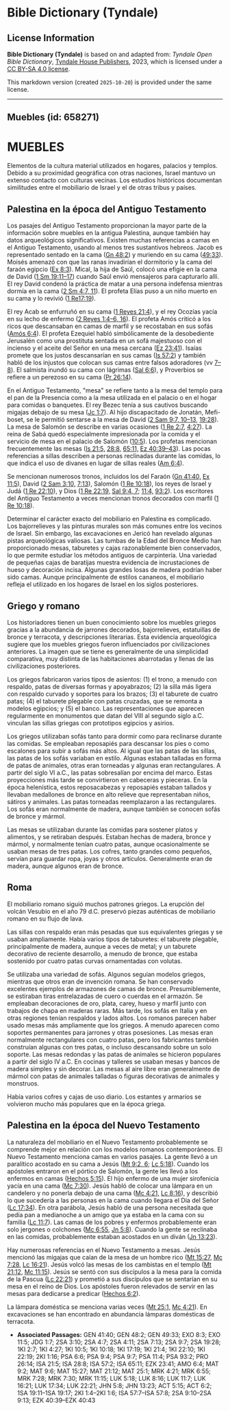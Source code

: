 # Bible Dictionary (Tyndale)

## License Information

**Bible Dictionary (Tyndale)** is based on and adapted from: _Tyndale Open Bible Dictionary_, [Tyndale House Publishers](https://tyndaleopenresources.com/), 2023, which is licensed under a [CC BY-SA 4.0 license](https://creativecommons.org/licenses/by-sa/4.0/legalcode.en).

This markdown version (created `2025-10-20`) is provided under the same license.



--------------------------------

## Muebles (id: 658271)

**MUEBLES**
===========

Elementos de la cultura material utilizados en hogares, palacios y templos. Debido a su proximidad geográfica con otras naciones, Israel mantuvo un extenso contacto con culturas vecinas. Los estudios históricos documentan similitudes entre el mobiliario de Israel y el de otras tribus y países.

Palestina en la época del Antiguo Testamento
--------------------------------------------

Los pasajes del Antiguo Testamento proporcionan la mayor parte de la información sobre muebles en la antigua Palestina, aunque también hay datos arqueológicos significativos. Existen muchas referencias a camas en el Antiguo Testamento, usando al menos tres sustantivos hebreos. Jacob es representado sentado en la cama ([Gn 48:2](https://ref.ly/Gen48:2)) y muriendo en su cama ([49:33](https://ref.ly/Gen49:33)). Moisés amenazó con que las ranas invadirían el dormitorio y la cama del faraón egipcio ([Ex 8:3](https://ref.ly/Exod8:3)). Mical, la hija de Saúl, colocó una efigie en la cama de David ([1 Sm 19:11–17](https://ref.ly/1Sam19:11-1Sam19:17)) cuando Saúl envió mensajeros para capturarlo allí. El rey David condenó la práctica de matar a una persona indefensa mientras dormía en la cama ([2 Sm 4:7, 11](https://ref.ly/2Sam4:7,2Sam4:11)). El profeta Elías puso a un niño muerto en su cama y lo revivió ([1 Re17:19](https://ref.ly/1Kgs17:19)).

El rey Acab se enfurruñó en su cama ([1 Reyes 21:4](https://ref.ly/1Kgs21:4)), y el rey Ocozías yacía en su lecho de enfermo ([2 Reyes 1:4–6, 16](https://ref.ly/2Kgs1:4-2Kgs1:6,2Kgs1:16)). El profeta Amós criticó a los ricos que descansaban en camas de marfil y se recostaban en sus sofás ([Amós 6:4](https://ref.ly/Amos6:4)). El profeta Ezequiel habló simbólicamente de la desobediente Jerusalén como una prostituta sentada en un sofá majestuoso con el incienso y el aceite del Señor en una mesa cercana ([Ez 23:41](https://ref.ly/Ezek23:41)). Isaías promete que los justos descansarían en sus camas ([Is 57:2](https://ref.ly/Isa57:2)) y también habló de los injustos que colocan sus camas entre falsos adoradores (vv [7–8](https://ref.ly/Isa57:7-Isa57:8)). El salmista inundó su cama con lágrimas ([Sal 6:6](https://ref.ly/Ps6:6)), y Proverbios se refiere a un perezoso en su cama ([Pr 26:14](https://ref.ly/Prov26:14)).

En el Antiguo Testamento, "mesa" se refiere tanto a la mesa del templo para el pan de la Presencia como a la mesa utilizada en el palacio o en el hogar para comidas o banquetes. El rey Bezec tenía a sus cautivos buscando migajas debajo de su mesa ([Jc 1:7](https://ref.ly/Judg1:7)). Al hijo discapacitado de Jonatán, Mefi\-boset, se le permitió sentarse a la mesa de David ([2 Sam 9:7, 10–13,](https://ref.ly/2Sam9:7,2Sam9:10-2Sam9:13) [19:28](https://ref.ly/2Sam19:28)). La mesa de Salomón se describe en varias ocasiones ([1 Re 2:7,](https://ref.ly/1Kgs2:7) [4:27](https://ref.ly/1Kgs4:27)). La reina de Sabá quedó especialmente impresionada por la comida y el servicio de mesa en el palacio de Salomón ([10:5](https://ref.ly/1Kgs10:5)). Los profetas mencionan frecuentemente las mesas ([Is 21:5,](https://ref.ly/Isa21:5) [28:8,](https://ref.ly/Isa28:8) [65:11,](https://ref.ly/Isa65:11) [Ez 40:39–43](https://ref.ly/Ezek40:39-Ezek40:43)). Las pocas referencias a sillas describen a personas reclinadas durante las comidas, lo que indica el uso de divanes en lugar de sillas reales ([Am 6:4](https://ref.ly/Amos6:4)).

Se mencionan numerosos tronos, incluidos los del Faraón ([Gn 41:40,](https://ref.ly/Gen41:40) [Ex 11:5](https://ref.ly/Exod11:5)), David ([2 Sam 3:10,](https://ref.ly/2Sam3:10) [7:13](https://ref.ly/2Sam7:13)), Salomón ([1 Re 10:18](https://ref.ly/1Kgs10:18)), los reyes de Israel y Judá ([1 Re 22:10](https://ref.ly/1Kgs22:10)), y Dios ([1 Re 22:19,](https://ref.ly/1Kgs22:19) [Sal 9:4, 7](https://ref.ly/Ps9:4,Ps9:7); [11:4,](https://ref.ly/Ps11:4) [93:2](https://ref.ly/Ps93:2)). Los escritores del Antiguo Testamento a veces mencionan tronos decorados con marfil ([1 Re 10:18](https://ref.ly/1Kgs10:18)).

Determinar el carácter exacto del mobiliario en Palestina es complicado. Los bajorrelieves y las pinturas murales son más comunes entre los vecinos de Israel. Sin embargo, las excavaciones en Jericó han revelado algunas pistas arqueológicas valiosas. Las tumbas de la Edad del Bronce Medio han proporcionado mesas, taburetes y cajas razonablemente bien conservados, lo que permite estudiar los métodos antiguos de carpintería. Una variedad de pequeñas cajas de baratijas muestra evidencia de incrustaciones de hueso y decoración incisa. Algunas grandes losas de madera podrían haber sido camas. Aunque principalmente de estilos cananeos, el mobiliario refleja el utilizado en los hogares de Israel en los siglos posteriores.

Griego y romano
---------------

Los historiadores tienen un buen conocimiento sobre los muebles griegos gracias a la abundancia de jarrones decorados, bajorrelieves, estatuillas de bronce y terracota, y descripciones literarias. Esta evidencia arqueológica sugiere que los muebles griegos fueron influenciados por civilizaciones anteriores. La imagen que se tiene es generalmente de una simplicidad comparativa, muy distinta de las habitaciones abarrotadas y llenas de las civilizaciones posteriores.

Los griegos fabricaron varios tipos de asientos: (1\) el trono, a menudo con respaldo, patas de diversas formas y apoyabrazos; (2\) la silla más ligera con respaldo curvado y soportes para los brazos; (3\) el taburete de cuatro patas; (4\) el taburete plegable con patas cruzadas, que se remonta a modelos egipcios; y (5\) el banco. Las representaciones que aparecen regularmente en monumentos que datan del VIII al segundo siglo a.C. vinculan las sillas griegas con prototipos egipcios y asirios.

Los griegos utilizaban sofás tanto para dormir como para reclinarse durante las comidas. Se empleaban reposapiés para descansar los pies o como escalones para subir a sofás más altos. Al igual que las patas de las sillas, las patas de los sofás variaban en estilo. Algunas estaban talladas en forma de patas de animales, otras eran torneadas y algunas eran rectangulares. A partir del siglo VI a.C., las patas sobresalían por encima del marco. Estas proyecciones más tarde se convirtieron en cabeceras y pieceras. En la época helenística, estos reposacabezas y reposapiés estaban tallados y llevaban medallones de bronce en alto relieve que representaban niños, sátiros y animales. Las patas torneadas reemplazaron a las rectangulares. Los sofás eran normalmente de madera, aunque también se conocen sofás de bronce y mármol.

Las mesas se utilizaban durante las comidas para sostener platos y alimentos, y se retiraban después. Estaban hechas de madera, bronce y mármol, y normalmente tenían cuatro patas, aunque ocasionalmente se usaban mesas de tres patas. Los cofres, tanto grandes como pequeños, servían para guardar ropa, joyas y otros artículos. Generalmente eran de madera, aunque algunos eran de bronce.

Roma
----

El mobiliario romano siguió muchos patrones griegos. La erupción del volcán Vesubio en el año 79 d.C. preservó piezas auténticas de mobiliario romano en su flujo de lava.

Las sillas con respaldo eran más pesadas que sus equivalentes griegas y se usaban ampliamente. Había varios tipos de taburetes: el taburete plegable, principalmente de madera, aunque a veces de metal; y un taburete decorativo de reciente desarrollo, a menudo de bronce, que estaba sostenido por cuatro patas curvas ornamentadas con volutas.

Se utilizaba una variedad de sofás. Algunos seguían modelos griegos, mientras que otros eran de invención romana. Se han conservado excelentes ejemplos de armazones de camas de bronce. Presumiblemente, se estiraban tiras entrelazadas de cuero o cuerdas en el armazón. Se empleaban decoraciones de oro, plata, carey, hueso y marfil junto con trabajos de chapa en maderas raras. Más tarde, los sofás en Italia y en otras regiones tenían respaldos y lados altos. Los romanos parecen haber usado mesas más ampliamente que los griegos. A menudo aparecen como soportes permanentes para jarrones y otras posesiones. Las mesas eran normalmente rectangulares con cuatro patas, pero los fabricantes también construían algunas con tres patas, o incluso descansando sobre un solo soporte. Las mesas redondas y las patas de animales se hicieron populares a partir del siglo IV a.C. En cocinas y talleres se usaban mesas y bancos de madera simples y sin decorar. Las mesas al aire libre eran generalmente de mármol con patas de animales talladas o figuras decorativas de animales y monstruos.

Había varios cofres y cajas de uso diario. Los estantes y armarios se volvieron mucho más populares que en la época griega.

Palestina en la época del Nuevo Testamento
------------------------------------------

La naturaleza del mobiliario en el Nuevo Testamento probablemente se comprende mejor en relación con los modelos romanos contemporáneos. El Nuevo Testamento menciona camas en varios pasajes. La gente llevó a un paralítico acostado en su cama a Jesús ([Mt 9:2, 6](https://ref.ly/Matt9:2,Matt9:6); [Lc 5:18](https://ref.ly/Luke5:18)). Cuando los apóstoles entraron en el pórtico de Salomón, la gente les llevó a los enfermos en camas ([Hechos 5:15](https://ref.ly/Acts5:15)). El hijo enfermo de una mujer sirofenicia yacía en una cama ([Mc 7:30](https://ref.ly/Mark7:30)). Jesús habló de colocar una lámpara en un candelero y no ponerla debajo de una cama ([Mc 4:21,](https://ref.ly/Mark4:21) [Lc 8:16](https://ref.ly/Luke8:16)), y describió lo que sucedería a las personas en la cama cuando llegara el Día del Señor ([Lc 17:34](https://ref.ly/Luke17:34)). En otra parábola, Jesús habló de una persona necesitada que pedía pan a medianoche a un amigo que ya estaba en la cama con su familia ([Lc 11:7](https://ref.ly/Luke11:7)). Las camas de los pobres y enfermos probablemente eran solo jergones o colchones ([Mc 6:55,](https://ref.ly/Mark6:55) [Jn 5:8](https://ref.ly/John5:8)). Cuando la gente se reclinaba en las comidas, probablemente estaban acostados en un diván ([Jn 13:23](https://ref.ly/John13:23)).

Hay numerosas referencias en el Nuevo Testamento a mesas. Jesús mencionó las migajas que caían de la mesa de un hombre rico ([Mt 15:27,](https://ref.ly/Matt15:27) [Mc 7:28,](https://ref.ly/Mark7:28) [Lc 16:21](https://ref.ly/Luke16:21)). Jesús volcó las mesas de los cambistas en el templo ([Mt 21:12,](https://ref.ly/Matt21:12) [Mc 11:15](https://ref.ly/Mark11:15)). Jesús se sentó con sus discípulos a la mesa para la comida de la Pascua ([Lc 22:21](https://ref.ly/Luke22:21)) y prometió a sus discípulos que se sentarían en su mesa en el reino de Dios. Los apóstoles fueron relevados de servir en las mesas para dedicarse a predicar ([Hechos 6:2](https://ref.ly/Acts6:2)).

La lámpara doméstica se menciona varias veces ([Mt 25:1,](https://ref.ly/Matt25:1) [Mc 4:21](https://ref.ly/Mark4:21)). En excavaciones se han encontrado en abundancia lámparas domésticas de terracota.

* **Associated Passages:** GEN 41:40; GEN 48:2; GEN 49:33; EXO 8:3; EXO 11:5; JDG 1:7; 2SA 3:10; 2SA 4:7; 2SA 4:11; 2SA 7:13; 2SA 9:7; 2SA 19:28; 1KI 2:7; 1KI 4:27; 1KI 10:5; 1KI 10:18; 1KI 17:19; 1KI 21:4; 1KI 22:10; 1KI 22:19; 2KI 1:16; PSA 6:6; PSA 9:4; PSA 9:7; PSA 11:4; PSA 93:2; PRO 26:14; ISA 21:5; ISA 28:8; ISA 57:2; ISA 65:11; EZK 23:41; AMO 6:4; MAT 9:2; MAT 9:6; MAT 15:27; MAT 21:12; MAT 25:1; MRK 4:21; MRK 6:55; MRK 7:28; MRK 7:30; MRK 11:15; LUK 5:18; LUK 8:16; LUK 11:7; LUK 16:21; LUK 17:34; LUK 22:21; JHN 5:8; JHN 13:23; ACT 5:15; ACT 6:2; 1SA 19:11–1SA 19:17; 2KI 1:4–2KI 1:6; ISA 57:7–ISA 57:8; 2SA 9:10–2SA 9:13; EZK 40:39–EZK 40:43

